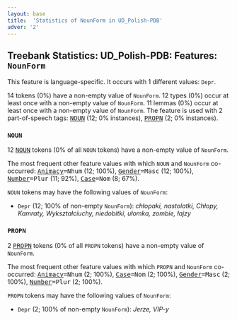 ```yaml
---
layout: base
title:  'Statistics of NounForm in UD_Polish-PDB'
udver: '2'
---
```


## Treebank Statistics: UD_Polish-PDB: Features: `NounForm`

This feature is language-specific.
It occurs with 1 different values: `Depr`.

14 tokens (0%) have a non-empty value of `NounForm`.
12 types (0%) occur at least once with a non-empty value of `NounForm`.
11 lemmas (0%) occur at least once with a non-empty value of `NounForm`.
The feature is used with 2 part-of-speech tags: <tt><a href="pl_pdb-pos-NOUN.html">NOUN</a></tt> (12; 0% instances), <tt><a href="pl_pdb-pos-PROPN.html">PROPN</a></tt> (2; 0% instances).

### `NOUN`

12 <tt><a href="pl_pdb-pos-NOUN.html">NOUN</a></tt> tokens (0% of all `NOUN` tokens) have a non-empty value of `NounForm`.

The most frequent other feature values with which `NOUN` and `NounForm` co-occurred: <tt><a href="pl_pdb-feat-Animacy.html">Animacy</a></tt><tt>=Nhum</tt> (12; 100%), <tt><a href="pl_pdb-feat-Gender.html">Gender</a></tt><tt>=Masc</tt> (12; 100%), <tt><a href="pl_pdb-feat-Number.html">Number</a></tt><tt>=Plur</tt> (11; 92%), <tt><a href="pl_pdb-feat-Case.html">Case</a></tt><tt>=Nom</tt> (8; 67%).

`NOUN` tokens may have the following values of `NounForm`:

* `Depr` (12; 100% of non-empty `NounForm`): <em>chłopaki, nastolatki, Chłopy, Kamraty, Wykształciuchy, niedobitki, ułomka, zombie, łajzy</em>

### `PROPN`

2 <tt><a href="pl_pdb-pos-PROPN.html">PROPN</a></tt> tokens (0% of all `PROPN` tokens) have a non-empty value of `NounForm`.

The most frequent other feature values with which `PROPN` and `NounForm` co-occurred: <tt><a href="pl_pdb-feat-Animacy.html">Animacy</a></tt><tt>=Nhum</tt> (2; 100%), <tt><a href="pl_pdb-feat-Case.html">Case</a></tt><tt>=Nom</tt> (2; 100%), <tt><a href="pl_pdb-feat-Gender.html">Gender</a></tt><tt>=Masc</tt> (2; 100%), <tt><a href="pl_pdb-feat-Number.html">Number</a></tt><tt>=Plur</tt> (2; 100%).

`PROPN` tokens may have the following values of `NounForm`:

* `Depr` (2; 100% of non-empty `NounForm`): <em>Jerze, VIP-y</em>

